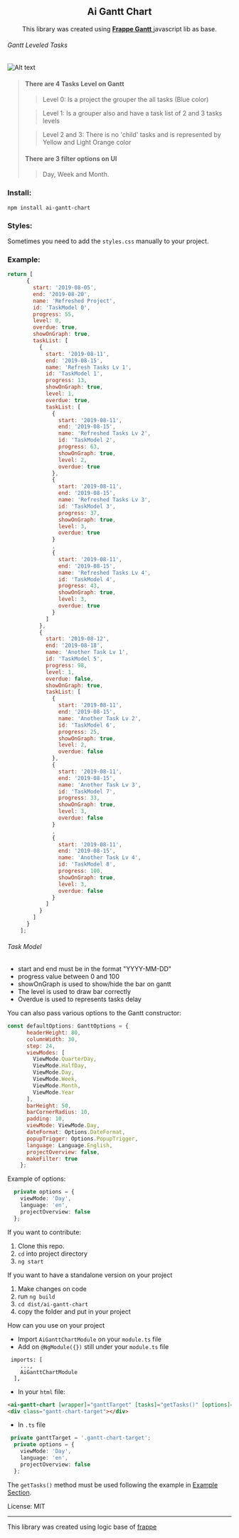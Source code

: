 <div align="center">
    <h2>Ai Gantt Chart</h2>
    <p align="center">
        <p>This library was created using
            <a href="https://frappe.github.io/gantt">
            <b>Frappe Gantt</b>
             </a>javascript lib as base.
         </p>
    </p>
</div>

###### Gantt Leveled Tasks
![Alt text](src/assets/gantt-example.PNG) 

> #### There are 4 Tasks Level on Gantt
>> Level 0: Is a project the grouper the all tasks (Blue color)
>
>> Level 1: Is a grouper also and have a task list of 2 and 3 tasks levels
>
>> Level 2 and 3: There is no 'child' tasks and is represented by Yellow and Light Orange color
>
> #### There are 3 filter options on UI
>> Day, Week and Month.


### Install:
```
npm install ai-gantt-chart
```

### Styles:
Sometimes you need to add the `styles.css` manually to your project.


### Example:
```js
return [
      {
        start: '2019-08-05',
        end: '2019-08-20',
        name: 'Refreshed Project',
        id: 'TaskModel 0',
        progress: 55,
        level: 0,
        overdue: true,
        showOnGraph: true,
        taskList: [
          {
            start: '2019-08-11',
            end: '2019-08-15',
            name: 'Refresh Tasks Lv 1',
            id: 'TaskModel 1',
            progress: 13,
            showOnGraph: true,
            level: 1,
            overdue: true,
            taskList: [
              {
                start: '2019-08-11',
                end: '2019-08-15',
                name: 'Refreshed Tasks Lv 2',
                id: 'TaskModel 2',
                progress: 63,
                showOnGraph: true,
                level: 2,
                overdue: true
              },
              {
                start: '2019-08-11',
                end: '2019-08-15',
                name: 'Refreshed Tasks Lv 3',
                id: 'TaskModel 3',
                progress: 37,
                showOnGraph: true,
                level: 3,
                overdue: true
              }
              ,
              {
                start: '2019-08-11',
                end: '2019-08-15',
                name: 'Refreshed Tasks Lv 4',
                id: 'TaskModel 4',
                progress: 43,
                showOnGraph: true,
                level: 3,
                overdue: true
              }
            ]
          },
          {
            start: '2019-08-12',
            end: '2019-08-18',
            name: 'Another Task Lv 1',
            id: 'TaskModel 5',
            progress: 98,
            level: 1,
            overdue: false,
            showOnGraph: true,
            taskList: [
              {
                start: '2019-08-11',
                end: '2019-08-15',
                name: 'Another Task Lv 2',
                id: 'TaskModel 6',
                progress: 25,
                showOnGraph: true,
                level: 2,
                overdue: false
              },
              {
                start: '2019-08-11',
                end: '2019-08-15',
                name: 'Another Task Lv 3',
                id: 'TaskModel 7',
                progress: 33,
                showOnGraph: true,
                level: 3,
                overdue: false
              }
              ,
              {
                start: '2019-08-11',
                end: '2019-08-15',
                name: 'Another Task Lv 4',
                id: 'TaskModel 8',
                progress: 100,
                showOnGraph: true,
                level: 3,
                overdue: false
              }
            ]
          }
        ]
      }
    ];

```

###### Task Model
* start and end must be in the format "YYYY-MM-DD"
* progress value between 0 and 100
* showOnGraph is used to show/hide the bar on gantt
* The level is used to draw bar correctly
* Overdue is used to represents tasks delay


You can also pass various options to the Gantt constructor:
```js
const defaultOptions: GanttOptions = {
      headerHeight: 80,
      columnWidth: 30,
      step: 24,
      viewModes: [
        ViewMode.QuarterDay,
        ViewMode.HalfDay,
        ViewMode.Day,
        ViewMode.Week,
        ViewMode.Month,
        ViewMode.Year
      ],
      barHeight: 50,
      barCornerRadius: 10,
      padding: 10,
      viewMode: ViewMode.Day,
      dateFormat: Options.DateFormat,
      popupTrigger: Options.PopupTrigger,
      language: Language.English,
      projectOverview: false,
      makeFilter: true
    };
```



Example of options:
```typescript
  private options = {
    viewMode: 'Day',
    language: 'en',
    projectOverview: false
  };

```

If you want to contribute:

1. Clone this repo.
2. `cd` into project directory
3. `ng start`

If you want to have a standalone version on your project
1. Make changes on code
2. run `ng build`
3. `cd dist/ai-gantt-chart`
4. copy the folder and put in your project

How can you use on your project
- Import `AiGanttChartModule` on your `module.ts` file
- Add on `@NgModule({})` still under your `module.ts` file
```
 imports: [
    ...,
    AiGanttChartModule
  ],
```
- In your `html` file:
```html
<ai-gantt-chart [wrapper]="ganttTarget" [tasks]="getTasks()" [options]="options"></ai-gantt-chart>
<div class="gantt-chart-target"></div>
```
- In `.ts` file
```typescript
 private ganttTarget = '.gantt-chart-target';
  private options = {
    viewMode: 'Day',
    language: 'en',
    projectOverview: false
  };
```
The `getTasks()` method must be used following the example in [Example Section](#example).

License: MIT

------------------
This library was created using logic base of [frappe](https://github.com/frappe)
